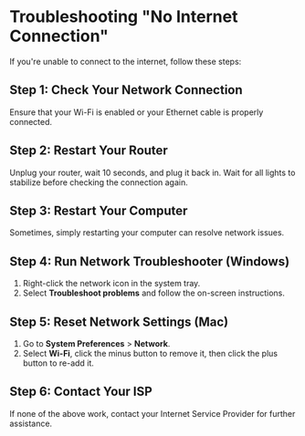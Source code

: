 # Troubleshooting "No Internet Connection"

If you're unable to connect to the internet, follow these steps:

## Step 1: Check Your Network Connection
Ensure that your Wi-Fi is enabled or your Ethernet cable is properly connected.

## Step 2: Restart Your Router
Unplug your router, wait 10 seconds, and plug it back in. Wait for all lights to stabilize before checking the connection again.

## Step 3: Restart Your Computer
Sometimes, simply restarting your computer can resolve network issues.

## Step 4: Run Network Troubleshooter (Windows)
1. Right-click the network icon in the system tray.
2. Select **Troubleshoot problems** and follow the on-screen instructions.

## Step 5: Reset Network Settings (Mac)
1. Go to **System Preferences** > **Network**.
2. Select **Wi-Fi**, click the minus button to remove it, then click the plus button to re-add it.

## Step 6: Contact Your ISP
If none of the above work, contact your Internet Service Provider for further assistance.

